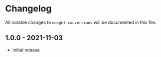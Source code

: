 # Changelog

All notable changes to `weight-conversions` will be documented in this file.

## 1.0.0 - 2021-11-03

- initial release
